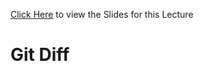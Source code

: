[Click Here](https://www.canva.com/design/DAEVUT6HslA/tbdbyITzamUidWfk-HcSug/view) to view the Slides for this Lecture

# Git Diff